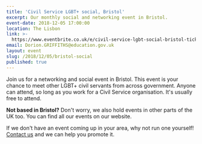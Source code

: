 ```yaml
---
title: 'Civil Service LGBT+ social, Bristol'
excerpt: Our monthly social and networking event in Bristol.
event-date: 2018-12-05 17:00:00
location: The Lisbon 
link: >-
  https://www.eventbrite.co.uk/e/civil-service-lgbt-social-bristol-tickets-52899861911
email: Dorion.GRIFFITHS@education.gov.uk
layout: event
slug: /2018/12/05/bristol-social
published: true
---
```

Join us for a networking and social event in Bristol. This event is your chance to meet other LGBT+ civil servants from across government. Anyone can attend, so long as you work for a Civil Service organisation. It's usually free to attend.

**Not based in Bristol?** Don't worry, we also hold events in other parts of the UK too. You can find all our events on our website.

If we don't have an event coming up in your area, why not run one yourself! [Contact us](/about/contact-us/) and we can help you promote it.
